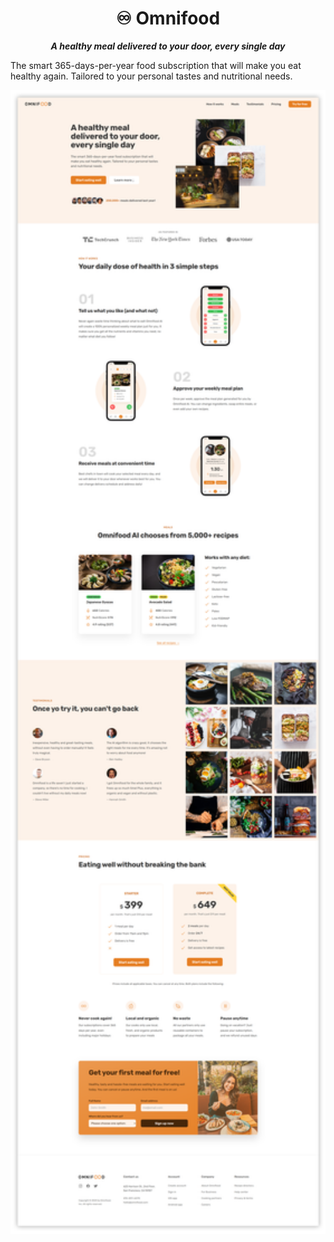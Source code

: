 <h1 align="center">♾️ Omnifood</h1>
<p align="center"><strong><em>A healthy meal delivered to your door, every single day</em></strong></p>
<p>The smart 365-days-per-year food subscription that will make you eat healthy again. Tailored to your personal tastes and nutritional needs.</p>
<p align="center">
<img src="img/Omnifood.png" width="900px"/>
</p>
